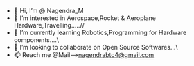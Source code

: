 - 👋 Hi, I’m @ Nagendra_M
- 👀 I’m interested in Aerospace,Rocket & Aeroplane Hardware,Travelling.....//
- 🌱 I’m currently learning Robotics,Programming for Hardware components....\\
- 💞️ I’m looking to collaborate on Open Source Softwares...\\
-  📫 Reach me @Mail-->nagendrabtc4@gmail.com



